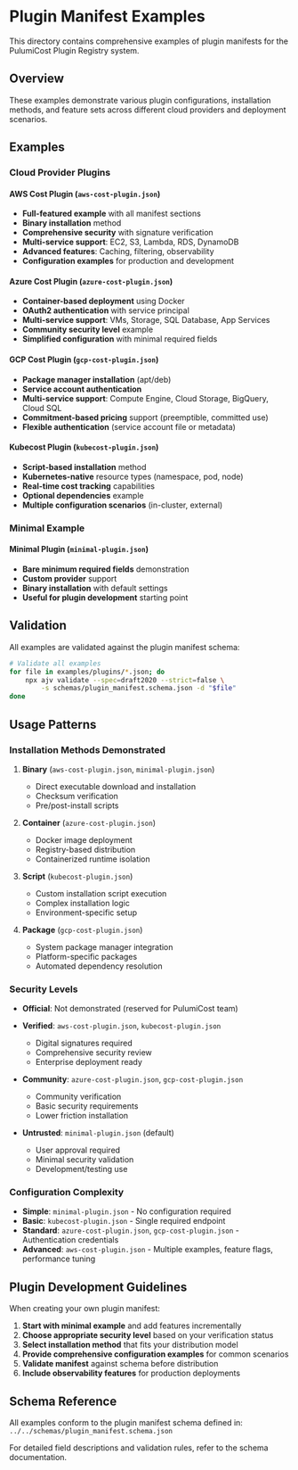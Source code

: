 # Plugin Manifest Examples

This directory contains comprehensive examples of plugin manifests for the PulumiCost Plugin Registry system.

## Overview

These examples demonstrate various plugin configurations, installation methods, and feature sets across different cloud
providers and deployment scenarios.

## Examples

### Cloud Provider Plugins

#### AWS Cost Plugin (`aws-cost-plugin.json`)

- **Full-featured example** with all manifest sections
- **Binary installation** method
- **Comprehensive security** with signature verification
- **Multi-service support**: EC2, S3, Lambda, RDS, DynamoDB
- **Advanced features**: Caching, filtering, observability
- **Configuration examples** for production and development

#### Azure Cost Plugin (`azure-cost-plugin.json`)

- **Container-based deployment** using Docker
- **OAuth2 authentication** with service principal
- **Multi-service support**: VMs, Storage, SQL Database, App Services
- **Community security level** example
- **Simplified configuration** with minimal required fields

#### GCP Cost Plugin (`gcp-cost-plugin.json`)

- **Package manager installation** (apt/deb)
- **Service account authentication**
- **Multi-service support**: Compute Engine, Cloud Storage, BigQuery, Cloud SQL
- **Commitment-based pricing** support (preemptible, committed use)
- **Flexible authentication** (service account file or metadata)

#### Kubecost Plugin (`kubecost-plugin.json`)

- **Script-based installation** method
- **Kubernetes-native** resource types (namespace, pod, node)
- **Real-time cost tracking** capabilities
- **Optional dependencies** example
- **Multiple configuration scenarios** (in-cluster, external)

### Minimal Example

#### Minimal Plugin (`minimal-plugin.json`)

- **Bare minimum required fields** demonstration
- **Custom provider** support
- **Binary installation** with default settings
- **Useful for plugin development** starting point

## Validation

All examples are validated against the plugin manifest schema:

```bash
# Validate all examples
for file in examples/plugins/*.json; do
    npx ajv validate --spec=draft2020 --strict=false \
        -s schemas/plugin_manifest.schema.json -d "$file"
done
```

## Usage Patterns

### Installation Methods Demonstrated

1. **Binary** (`aws-cost-plugin.json`, `minimal-plugin.json`)
   - Direct executable download and installation
   - Checksum verification
   - Pre/post-install scripts

2. **Container** (`azure-cost-plugin.json`)
   - Docker image deployment
   - Registry-based distribution
   - Containerized runtime isolation

3. **Script** (`kubecost-plugin.json`)
   - Custom installation script execution
   - Complex installation logic
   - Environment-specific setup

4. **Package** (`gcp-cost-plugin.json`)
   - System package manager integration
   - Platform-specific packages
   - Automated dependency resolution

### Security Levels

- **Official**: Not demonstrated (reserved for PulumiCost team)
- **Verified**: `aws-cost-plugin.json`, `kubecost-plugin.json`
  - Digital signatures required
  - Comprehensive security review
  - Enterprise deployment ready

- **Community**: `azure-cost-plugin.json`, `gcp-cost-plugin.json`
  - Community verification
  - Basic security requirements
  - Lower friction installation

- **Untrusted**: `minimal-plugin.json` (default)
  - User approval required
  - Minimal security validation
  - Development/testing use

### Configuration Complexity

- **Simple**: `minimal-plugin.json` - No configuration required
- **Basic**: `kubecost-plugin.json` - Single required endpoint
- **Standard**: `azure-cost-plugin.json`, `gcp-cost-plugin.json` - Authentication credentials
- **Advanced**: `aws-cost-plugin.json` - Multiple examples, feature flags, performance tuning

## Plugin Development Guidelines

When creating your own plugin manifest:

1. **Start with minimal example** and add features incrementally
2. **Choose appropriate security level** based on your verification status
3. **Select installation method** that fits your distribution model
4. **Provide comprehensive configuration examples** for common scenarios
5. **Validate manifest** against schema before distribution
6. **Include observability features** for production deployments

## Schema Reference

All examples conform to the plugin manifest schema defined in:
`../../schemas/plugin_manifest.schema.json`

For detailed field descriptions and validation rules, refer to the schema documentation.
